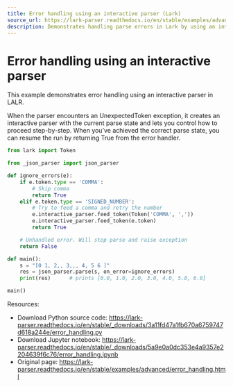 ```yaml
---
title: Error handling using an interactive parser (Lark)
source_url: https://lark-parser.readthedocs.io/en/stable/examples/advanced/error_handling.html
description: Demonstrates handling parse errors in Lark by using an interactive parser to recover from UnexpectedToken exceptions.
---
```


# Error handling using an interactive parser

This example demonstrates error handling using an interactive parser in LALR.

When the parser encounters an UnexpectedToken exception, it creates an interactive parser with the current parse state and lets you control how to proceed step-by-step. When you’ve achieved the correct parse state, you can resume the run by returning True from the error handler.

```python
from lark import Token

from _json_parser import json_parser

def ignore_errors(e):
    if e.token.type == 'COMMA':
        # Skip comma
        return True
    elif e.token.type == 'SIGNED_NUMBER':
        # Try to feed a comma and retry the number
        e.interactive_parser.feed_token(Token('COMMA', ','))
        e.interactive_parser.feed_token(e.token)
        return True

    # Unhandled error. Will stop parse and raise exception
    return False

def main():
    s = "[0 1, 2,, 3,,, 4, 5 6 ]"
    res = json_parser.parse(s, on_error=ignore_errors)
    print(res)      # prints [0.0, 1.0, 2.0, 3.0, 4.0, 5.0, 6.0]

main()
```

Resources:
- Download Python source code: https://lark-parser.readthedocs.io/en/stable/_downloads/3a11fd47a1fb670a6759747d618a244e/error_handling.py
- Download Jupyter notebook: https://lark-parser.readthedocs.io/en/stable/_downloads/5a9e0a0dc353e4a9357e2204639f6c76/error_handling.ipynb
- Original page: https://lark-parser.readthedocs.io/en/stable/examples/advanced/error_handling.html
